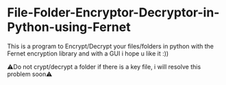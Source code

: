 # File-Folder-Encryptor-Decryptor-in-Python-using-Fernet
This is a program to Encrypt/Decrypt your files/folders in python with the Fernet encryption library and with a GUI
i hope u like it :))



⚠️Do not crypt/decrypt a folder if there is a key file, i will resolve this problem soon⚠️
